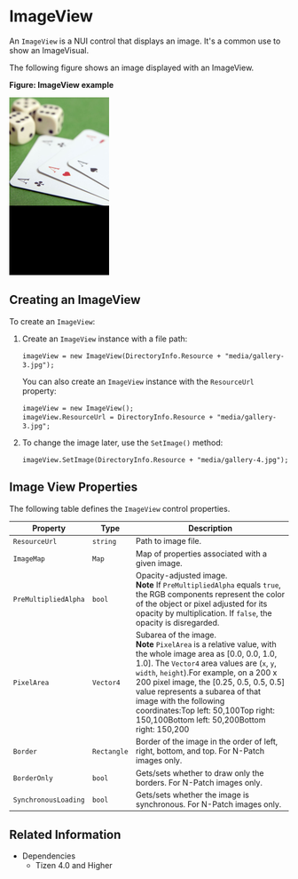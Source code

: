# ImageView

An `ImageView` is a NUI control that displays an image. It's a common use to show an ImageVisual.

The following figure shows an image displayed with an ImageView.

**Figure: ImageView example**

![ImageView example](media/ImageView.png)

<a name="usage"></a>
## Creating an ImageView

To create an `ImageView`:

1.  Create an `ImageView` instance with a file path:

    ```
    imageView = new ImageView(DirectoryInfo.Resource + "media/gallery-3.jpg");
    ```

    You can also create an `ImageView` instance with the `ResourceUrl` property:

    ```
    imageView = new ImageView();
    imageView.ResourceUrl = DirectoryInfo.Resource + "media/gallery-3.jpg";
    ```

2. To change the image later, use the `SetImage()` method:

    ```
    imageView.SetImage(DirectoryInfo.Resource + "media/gallery-4.jpg");
    ```
<a name="properties"></a>
## Image View Properties


The following table defines the `ImageView` control properties.

| Property             | Type        | Description                              |
| -------------------- | ----------- | ---------------------------------------- |
| `ResourceUrl`        | `string`    | Path to image file.                      |
| `ImageMap`           | `Map`       | Map of properties associated with a given image. |
| `PreMultipliedAlpha` | `bool`      | Opacity-adjusted image.<br>  **Note**   If `PreMultipliedAlpha` equals `true`, the RGB components represent the color of the object or pixel adjusted for its opacity by multiplication. If `false`, the opacity is disregarded. |
| `PixelArea`          | `Vector4`   | Subarea of the image.<br> **Note**  `PixelArea` is a relative value, with the whole image area as [0.0, 0.0, 1.0, 1.0]. The `Vector4` area values are (`x`, `y`, `width`, `height`).For example, on a 200 x 200 pixel image, the [0.25, 0.5, 0.5, 0.5] value represents a subarea of that image with the following coordinates:Top left: 50,100Top right: 150,100Bottom left: 50,200Bottom right: 150,200 |
| `Border`             | `Rectangle` | Border of the image in the order of left, right, bottom, and top. For N-Patch images only. |
| `BorderOnly`         | `bool`      | Gets/sets whether to draw only the borders. For N-Patch images only. |
| `SynchronousLoading` | `bool`      | Gets/sets whether the image is synchronous. For N-Patch images only. |


## Related Information
* Dependencies
  -   Tizen 4.0 and Higher
